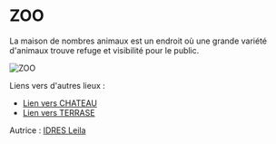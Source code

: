 # ZOO 

La maison de nombres animaux est un endroit où une grande variété d'animaux trouve refuge et visibilité pour le public.

![ZOO]([https://cdn.clevacances.com/images/locations/35/HLOBRE0351000603/b9.jpg?1612545704](https://th.bing.com/th/id/OIP.TtFfMih2TU3YaCCjdb7QSAHaE8?pid=ImgDet&rs=1))

Liens vers d'autres lieux :

- [Lien vers CHATEAU](CHATEAU.md)
- [Lien vers TERRASE](TERRASE.md)

Autrice : [IDRES Leila](https://github.com/leidres)
